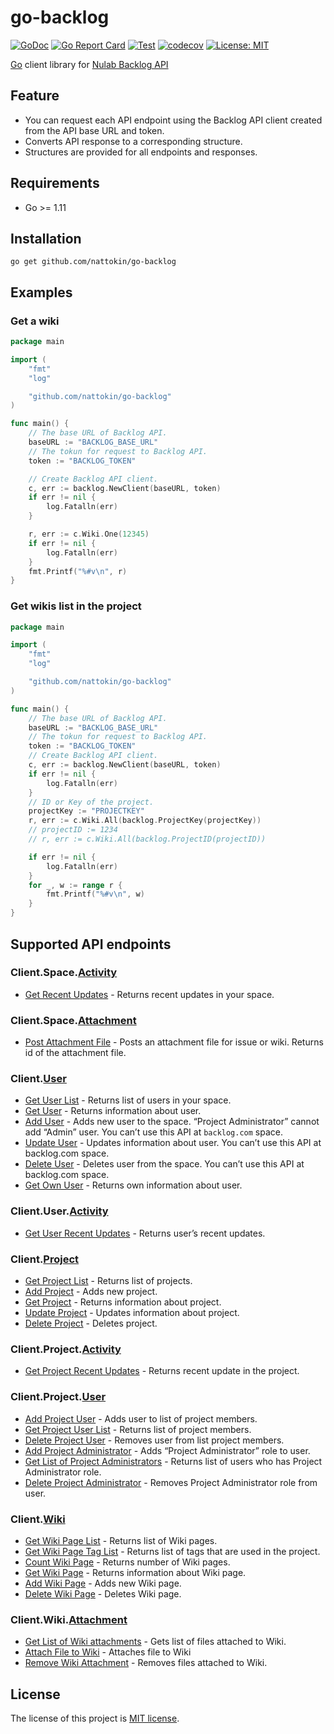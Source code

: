 go-backlog
====
[![GoDoc](https://godoc.org/github.com/nattokin/go-backlog?status.svg)](https://godoc.org/github.com/nattokin/go-backlog)
[![Go Report Card](https://goreportcard.com/badge/github.com/nattokin/go-backlog)](https://goreportcard.com/report/github.com/nattokin/go-backlog)
[![Test](https://github.com/nattokin/go-backlog/workflows/Test/badge.svg)](https://github.com/nattokin/go-backlog/actions?query=workflow%3ATest+branch%3Amaster)
[![codecov](https://codecov.io/gh/nattokin/go-backlog/branch/master/graph/badge.svg)](https://codecov.io/gh/nattokin/go-backlog)
[![License: MIT](https://img.shields.io/badge/License-MIT-blue.svg)](https://opensource.org/licenses/MIT)

[Go](https://golang.org) client library for [Nulab Backlog API](https://developer.nulab.com/docs/backlog)

## Feature

- You can request each API endpoint using the Backlog API client created from the API base URL and token.
- Converts API response to a corresponding structure.
- Structures are provided for all endpoints and responses.

## Requirements

- Go >= 1.11

## Installation

```
go get github.com/nattokin/go-backlog
```

## Examples

### Get a wiki

```go
package main

import (
	"fmt"
	"log"

	"github.com/nattokin/go-backlog"
)

func main() {
	// The base URL of Backlog API.
	baseURL := "BACKLOG_BASE_URL"
	// The tokun for request to Backlog API.
	token := "BACKLOG_TOKEN"

	// Create Backlog API client.
	c, err := backlog.NewClient(baseURL, token)
	if err != nil {
		log.Fatalln(err)
	}

	r, err := c.Wiki.One(12345)
	if err != nil {
		log.Fatalln(err)
	}
	fmt.Printf("%#v\n", r)
}
```

### Get wikis list in the project

```go
package main

import (
	"fmt"
	"log"

	"github.com/nattokin/go-backlog"
)

func main() {
	// The base URL of Backlog API.
	baseURL := "BACKLOG_BASE_URL"
	// The tokun for request to Backlog API.
	token := "BACKLOG_TOKEN"
	// Create Backlog API client.
	c, err := backlog.NewClient(baseURL, token)
	if err != nil {
		log.Fatalln(err)
	}
	// ID or Key of the project.
	projectKey := "PROJECTKEY"
	r, err := c.Wiki.All(backlog.ProjectKey(projectKey))
	// projectID := 1234
	// r, err := c.Wiki.All(backlog.ProjectID(projectID))

	if err != nil {
		log.Fatalln(err)
	}
	for _, w := range r {
		fmt.Printf("%#v\n", w)
	}
}
```

## Supported API endpoints

### Client.Space.[Activity](https://godoc.org/github.com/nattokin/go-backlog#SpaceActivityService)

- [Get Recent Updates](https://developer.nulab.com/docs/backlog/api/2/get-recent-updates) - Returns recent updates in your space.

### Client.Space.[Attachment](https://godoc.org/github.com/nattokin/go-backlog#SpaceAttachmentService)

- [Post Attachment File](https://developer.nulab-inc.com/docs/backlog/api/2/post-attachment-file/) - Posts an attachment file for issue or wiki. Returns id of the attachment file.

### Client.[User](https://godoc.org/github.com/nattokin/go-backlog#UserService)

- [Get User List](https://developer.nulab.com/docs/backlog/api/2/get-user-list) - Returns list of users in your space.
- [Get User](https://developer.nulab.com/docs/backlog/api/2/get-user) - Returns information about user.
- [Add User](https://developer.nulab.com/docs/backlog/api/2/add-user) - Adds new user to the space. “Project Administrator” cannot add “Admin” user. You can’t use this API at `backlog.com` space.
- [Update User](https://developer.nulab.com/docs/backlog/api/2/update-user) - Updates information about user. You can’t use this API at backlog.com space.
- [Delete User](https://developer.nulab.com/docs/backlog/api/2/delete-user) - Deletes user from the space. You can’t use this API at backlog.com space.
- [Get Own User](https://developer.nulab.com/docs/backlog/api/2/get-own-user) - Returns own information about user.

### Client.User.[Activity](https://godoc.org/github.com/nattokin/go-backlog#UserActivityService)
- [Get User Recent Updates](https://developer.nulab.com/docs/backlog/api/2/get-user-recent-updates) - Returns user’s recent updates.

### Client.[Project](https://godoc.org/github.com/nattokin/go-backlog#ProjectService)

- [Get Project List](https://developer.nulab.com/docs/backlog/api/2/get-project-list) - Returns list of projects.
- [Add Project](https://developer.nulab.com/docs/backlog/api/2/add-project) - Adds new project.
- [Get Project](https://developer.nulab.com/docs/backlog/api/2/get-project) - Returns information about project.
- [Update Project](https://developer.nulab.com/docs/backlog/api/2/update-project) - Updates information about project.
- [Delete Project](https://developer.nulab.com/docs/backlog/api/2/delete-project) - Deletes project.

### Client.Project.[Activity](https://godoc.org/github.com/nattokin/go-backlog#ProjectActivityService)

- [Get Project Recent Updates](https://developer.nulab.com/docs/backlog/api/2/get-project-recent-updates) - Returns recent update in the project.

### Client.Project.[User](https://godoc.org/github.com/nattokin/go-backlog#ProjectUserService)

- [Add Project User](https://developer.nulab.com/docs/backlog/api/2/add-project-user) - Adds user to list of project members.
- [Get Project User List](https://developer.nulab.com/docs/backlog/api/2/get-project-user-list) - Returns list of project members.
- [Delete Project User](https://developer.nulab.com/docs/backlog/api/2/delete-project-user) - Removes user from list project members.
- [Add Project Administrator](https://developer.nulab.com/docs/backlog/api/2/add-project-administrator) - Adds “Project Administrator” role to user.
- [Get List of Project Administrators](https://developer.nulab.com/docs/backlog/api/2/get-list-of-project-administrators) - Returns list of users who has Project Administrator role.
- [Delete Project Administrator](https://developer.nulab.com/docs/backlog/api/2/delete-project-administrator) - Removes Project Administrator role from user.

### Client.[Wiki](https://godoc.org/github.com/nattokin/go-backlog#WikiService)

- [Get Wiki Page List](https://developer.nulab-inc.com/docs/backlog/api/2/get-wiki-page-list/) - Returns list of Wiki pages.
- [Get Wiki Page Tag List](https://developer.nulab-inc.com/docs/backlog/api/2/get-wiki-page-tag-list/) - Returns list of tags that are used in the project.
- [Count Wiki Page](https://developer.nulab-inc.com/docs/backlog/api/2/count-wiki-page/) - Returns number of Wiki pages.
- [Get Wiki Page](https://developer.nulab-inc.com/docs/backlog/api/2/get-wiki-page/) - Returns information about Wiki page.
- [Add Wiki Page](https://developer.nulab-inc.com/docs/backlog/api/2/add-wiki-page/) - Adds new Wiki page.
- [Delete Wiki Page](https://developer.nulab-inc.com/docs/backlog/api/2/delete-wiki-page/) - Deletes Wiki page.

### Client.Wiki.[Attachment](https://godoc.org/github.com/nattokin/go-backlog#WikiAttachmentService)

- [Get List of Wiki attachments](https://developer.nulab-inc.com/docs/backlog/api/2/get-list-of-wiki-attachments/) - Gets list of files attached to Wiki.
- [Attach File to Wiki](https://developer.nulab-inc.com/docs/backlog/api/2/attach-file-to-wiki/) - Attaches file to Wiki
- [Remove Wiki Attachment](https://developer.nulab-inc.com/docs/backlog/api/2/remove-wiki-attachment/) - Removes files attached to Wiki.

## License

The license of this project is [MIT license](https://opensource.org/licenses/MIT).
